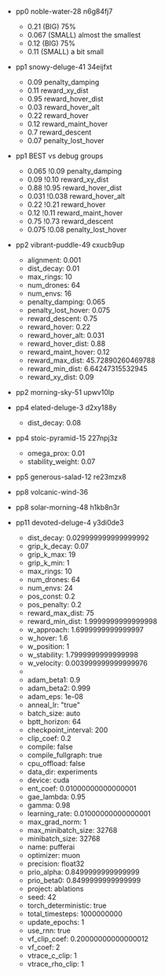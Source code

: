- pp0 noble-water-28 n6g84fj7
    - 0.21 (BIG) 75%
    - 0.067 (SMALL) almost the smallest
    - 0.12 (BIG) 75%
    - 0.11 (SMALL) a bit small
- pp1 snowy-deluge-41 34eijfxt
    - 0.09 penalty_damping
    - 0.11 reward_xy_dist
    - 0.95 reward_hover_dist
    - 0.03 reward_hover_alt
    - 0.22 reward_hover
    - 0.12 reward_maint_hover
    - 0.7  reward_descent
    - 0.07 penalty_lost_hover
- pp1 BEST vs debug groups
    - 0.065 !0.09  penalty_damping
    - 0.09  !0.10  reward_xy_dist
    - 0.88  !0.95  reward_hover_dist
    - 0.031 !0.038 reward_hover_alt
    - 0.22  !0.21  reward_hover
    - 0.12  !0.11  reward_maint_hover
    - 0.75  !0.73  reward_descent
    - 0.075 !0.08  penalty_lost_hover
- pp2 vibrant-puddle-49 cxucb9up
    - alignment: 0.001
    - dist_decay: 0.01
    - max_rings: 10
    - num_drones: 64
    - num_envs: 16
    - penalty_damping: 0.065
    - penalty_lost_hover: 0.075
    - reward_descent: 0.75
    - reward_hover: 0.22
    - reward_hover_alt: 0.031
    - reward_hover_dist: 0.88
    - reward_maint_hover: 0.12
    - reward_max_dist: 45.72890260469788
    - reward_min_dist: 6.64247315532945
    - reward_xy_dist: 0.09
- pp2 morning-sky-51 upwv10lp
- pp4 elated-deluge-3 d2xy188y
    - dist_decay: 0.08
- pp4 stoic-pyramid-15 227npj3z
    - omega_prox: 0.01
    - stability_weight: 0.07
- pp5 generous-salad-12 re23mzx8



- pp8 volcanic-wind-36 
- pp8 solar-morning-48 h1kb8n3r



- pp11 devoted-deluge-4 y3di0de3
    - dist_decay: 0.029999999999999992
    - grip_k_decay: 0.07
    - grip_k_max: 19
    - grip_k_min: 1
    - max_rings: 10
    - num_drones: 64
    - num_envs: 24
    - pos_const: 0.2
    - pos_penalty: 0.2
    - reward_max_dist: 75
    - reward_min_dist: 1.9999999999999998
    - w_approach: 1.6999999999999997
    - w_hover: 1.6
    - w_position: 1
    - w_stability: 1.7999999999999998
    - w_velocity: 0.003999999999999976
    - 
    - adam_beta1: 0.9
    - adam_beta2: 0.999
    - adam_eps: 1e-08
    - anneal_lr: "true"
    - batch_size: auto
    - bptt_horizon: 64
    - checkpoint_interval: 200
    - clip_coef: 0.2
    - compile: false
    - compile_fullgraph: true
    - cpu_offload: false
    - data_dir: experiments
    - device: cuda
    - ent_coef: 0.01000000000000001
    - gae_lambda: 0.95
    - gamma: 0.98
    - learning_rate: 0.01000000000000001
    - max_grad_norm: 1
    - max_minibatch_size: 32768
    - minibatch_size: 32768
    - name: pufferai
    - optimizer: muon
    - precision: float32
    - prio_alpha: 0.8499999999999999
    - prio_beta0: 0.8499999999999999
    - project: ablations
    - seed: 42
    - torch_deterministic: true
    - total_timesteps: 1000000000
    - update_epochs: 1
    - use_rnn: true
    - vf_clip_coef: 0.20000000000000012
    - vf_coef: 2
    - vtrace_c_clip: 1
    - vtrace_rho_clip: 1
